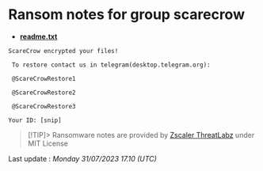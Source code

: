 # Ransom notes for group scarecrow
* **[readme.txt](https://ransomware.live/ransomware_notes/scarecrow/readme.txt)**

```
ScareCrow encrypted your files!  

 To restore contact us in telegram(desktop.telegram.org): 

 @ScareCrowRestore1 

 @ScareCrowRestore2

 @ScareCrowRestore3

Your ID: [snip]

```


> [!TIP]> Ransomware notes are provided by [Zscaler ThreatLabz](https://github.com/threatlabz/ransomware_notes) under MIT License
> 




Last update : _Monday 31/07/2023 17.10 (UTC)_

